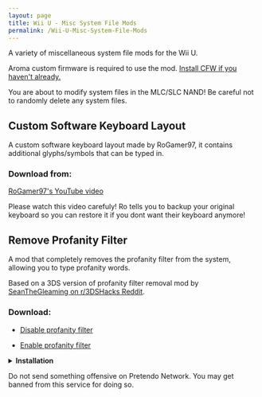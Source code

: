 ```yaml
---
layout: page
title: Wii U - Misc System File Mods
permalink: /Wii-U-Misc-System-File-Mods
---
```


A variety of miscellaneous system file mods for the Wii U.

<div class="note-blue">
  <p>
    Aroma custom firmware is required to use the mod.
    <a href="https://wiiu.hacks.guide/" target="_blank">
    Install CFW if you haven't already.</a>
  </p>
</div>

<div class="note-yellow">
  <p>
    You are about to modify system files in the MLC/SLC NAND!
    Be careful not to randomly delete any system files.
  </p>
</div>


## Custom Software Keyboard Layout

A custom software keyboard layout made by RoGamer97, it contains additional glyphs/symbols that can be typed in.

### Download from:

<a href="https://youtu.be/Ddflr63MkSM" target="_blank">
RoGamer97's YouTube video</a>

Please watch this video carefuly! Ro tells you to backup your original keyboard so you can restore it if you dont want their keyboard anymore!


## Remove Profanity Filter

A mod that completely removes the profanity filter from the system, allowing you to type profanity words.

Based on a 3DS version of profanity filter removal mod by
<a href="https://www.reddit.com/r/3dshacks/comments/w9vmtw/" target="_blank">
SeanTheGleaming on r/3DSHacks Reddit</a>.

### Download:

- [Disable profanity filter](/files/Wii-U/DisableProfanityFilter.zip)

- [Enable profanity filter](/files/Wii-U/EnableProfanityFilter.zip)

<details class="expandable-details">
  <summary>
    <b>Installation</b>
  </summary>
  <div class="note-blue-nested">
    <p>This setup requires:</p>
    <ul>
      <li>
        <p>FTPiiU plugin for Wii U - Download this plugin from the Aroma Updater app</p>
      </li>
      <li>
        <p>
          FTP client for PC - Download
          <a href="https://winscp.net/" target="_blank">
          WinSCP</a> for Windows, or FileZilla for Linux or macOS
        </p>
      </li>
    </ul>
  </div>

  <ol>
    <li>
      <p>Open the Plugin menu (<code>L</code> + <code>D-Pad ↓</code> + <code>Select</code>).</p>
    </li>
    <li>
      <p>Go to FTPiiU.</p>
    </li>
    <li>
      <p>Allow access to system files.</p>
    </li>
    <li>
      <p>Take a note of the Wii U console’s IP address.</p>
    </li>
    <li>
      <p>On PC, launch the FTP client app.</p>
    </li>
    <li>
      <p>Connect to the Wii U console with an IP address.</p>
    </li>
    <li>
      <p>Navigate to <code>/storage_mlc/sys/title/0005001b/10053000/content</code>.</p>
    </li>
    <li>
      <p>Unpack the downloaded archive file.</p>
    </li>
    <li>
      <p>Copy the contents (<code>*.txt</code> files) to the <code>content</code> folder, overwriting those.</p>
    </li>
    <li>
      <p>Reboot the console.</p>
    </li>
  </ol>
</details>

<div class="note-yellow">
  <p>
    Do not send something offensive on Pretendo Network.
    You may get banned from this service for doing so.
  </p>
</div>
